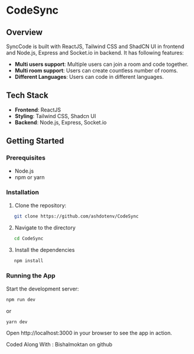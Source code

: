 # CodeSync

## Overview

SyncCode is built with ReactJS, Tailwind CSS and ShadCN UI in frontend and Node.js, Express and Socket.io in backend. It has following features:

- **Multi users support**: Multiple users can join a room and code together.
- **Multi room support**: Users can create countless number of rooms.
- **Different Languages**: Users can code in different languages.

## Tech Stack

- **Frontend**: ReactJS
- **Styling**: Tailwind CSS, Shadcn UI
- **Backend**: Node.js, Express, Socket.io

## Getting Started

### Prerequisites

- Node.js
- npm or yarn

### Installation

1. Clone the repository:

```bash
   git clone https://github.com/ashdotenv/CodeSync
```

2. Navigate to the directory

```bash
   cd CodeSync
```

3. Install the dependencies

```bash
   npm install
```

### Running the App

Start the development server:

```bash
npm run dev
```

or

```bash
yarn dev
```

Open http://localhost:3000 in your browser to see the app in action.

Coded Along With : Bishalmoktan on github
